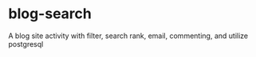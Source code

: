 # blog-search
A blog site activity with filter, search rank, email, commenting, and utilize postgresql
